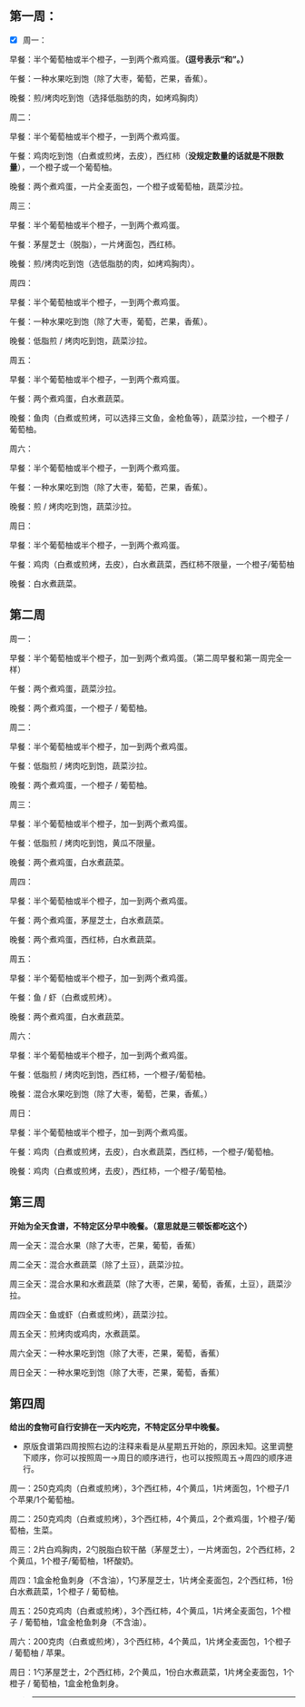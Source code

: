 ## **第一周：**

- [x] 周一：


早餐：半个葡萄柚或半个橙子，一到两个煮鸡蛋。**（逗号表示“和”。）**

午餐：一种水果吃到饱（除了大枣，葡萄，芒果，香蕉）。

晚餐：煎/烤肉吃到饱（选择低脂肪的肉，如烤鸡胸肉）

周二：

早餐：半个葡萄柚或半个橙子，一到两个煮鸡蛋。

午餐：鸡肉吃到饱（白煮或煎烤，去皮），西红柿（**没规定数量的话就是不限数量**），一个橙子或一个葡萄柚。

晚餐：两个煮鸡蛋，一片全麦面包，一个橙子或葡萄柚，蔬菜沙拉。

周三：

早餐：半个葡萄柚或半个橙子，一到两个煮鸡蛋。

午餐：茅屋芝士（脱脂），一片烤面包，西红柿。

晚餐：煎/烤肉吃到饱（选低脂肪的肉，如烤鸡胸肉）。

周四：

早餐：半个葡萄柚或半个橙子，一到两个煮鸡蛋。

午餐：一种水果吃到饱（除了大枣，葡萄，芒果，香蕉）。

晚餐：低脂煎 / 烤肉吃到饱，蔬菜沙拉。

周五：

早餐：半个葡萄柚或半个橙子，一到两个煮鸡蛋。

午餐：两个煮鸡蛋，白水煮蔬菜。

晚餐：鱼肉（白煮或煎烤，可以选择三文鱼，金枪鱼等），蔬菜沙拉，一个橙子 / 葡萄柚。

周六：

早餐：半个葡萄柚或半个橙子，一到两个煮鸡蛋。

午餐：一种水果吃到饱（除了大枣，葡萄，芒果，香蕉）。

晚餐：煎 / 烤肉吃到饱，蔬菜沙拉。

周日：

早餐：半个葡萄柚或半个橙子，一到两个煮鸡蛋。

午餐：鸡肉（白煮或煎烤，去皮），白水煮蔬菜，西红柿不限量，一个橙子/葡萄柚

晚餐：白水煮蔬菜。

## **第二周**

周一：

早餐：半个葡萄柚或半个橙子，加一到两个煮鸡蛋。（第二周早餐和第一周完全一样）

午餐：两个煮鸡蛋，蔬菜沙拉。

晚餐：两个煮鸡蛋，一个橙子 / 葡萄柚。

周二：

早餐：半个葡萄柚或半个橙子，加一到两个煮鸡蛋。

午餐：低脂煎 / 烤肉吃到饱，蔬菜沙拉。

晚餐：两个煮鸡蛋，一个橙子 / 葡萄柚。

周三：

早餐：半个葡萄柚或半个橙子，加一到两个煮鸡蛋。

午餐：低脂煎 / 烤肉吃到饱，黄瓜不限量。

晚餐：两个煮鸡蛋，白水煮蔬菜。

周四：

早餐：半个葡萄柚或半个橙子，加一到两个煮鸡蛋。

午餐：两个煮鸡蛋，茅屋芝士，白水煮蔬菜。

晚餐：两个煮鸡蛋，西红柿，白水煮蔬菜。

周五：

早餐：半个葡萄柚或半个橙子，加一到两个煮鸡蛋。

午餐：鱼 / 虾（白煮或煎烤）。

晚餐：两个煮鸡蛋，白水煮蔬菜。

周六：

早餐：半个葡萄柚或半个橙子，加一到两个煮鸡蛋。

午餐：低脂煎 / 烤肉吃到饱，西红柿，一个橙子/葡萄柚。

晚餐：混合水果吃到饱（除了大枣，葡萄，芒果，香蕉。）

周日：

早餐：半个葡萄柚或半个橙子，加一到两个煮鸡蛋。

午餐：鸡肉（白煮或煎烤，去皮），白水煮蔬菜，西红柿，一个橙子/葡萄柚。

晚餐：鸡肉（白煮或煎烤，去皮），西红柿，一个橙子/葡萄柚。

## **第三周**

**开始为全天食谱，不特定区分早中晚餐。（意思就是三顿饭都吃这个）**

周一全天：混合水果（除了大枣，芒果，葡萄，香蕉）

周二全天：混合水煮蔬菜（除了土豆），蔬菜沙拉。

周三全天：混合水果和水煮蔬菜（除了大枣，芒果，葡萄，香蕉，土豆），蔬菜沙拉。

周四全天：鱼或虾（白煮或煎烤），蔬菜沙拉。

周五全天：煎烤肉或鸡肉，水煮蔬菜。

周六全天：一种水果吃到饱（除了大枣，芒果，葡萄，香蕉）

周日全天：一种水果吃到饱（除了大枣，芒果，葡萄，香蕉）

## **第四周**

**给出的食物可自行安排在一天内吃完，不特定区分早中晚餐。**

- 原版食谱第四周按照右边的注释来看是从星期五开始的，原因未知。这里调整下顺序，你可以按照周一→周日的顺序进行，也可以按照周五→周四的顺序进行。

周一：250克鸡肉（白煮或煎烤），3个西红柿，4个黄瓜，1片烤面包，1个橙子/1个苹果/1个葡萄柚。

周二：250克鸡肉（白煮或煎烤），3个西红柿，4个黄瓜，2个煮鸡蛋，1个橙子/葡萄柚，生菜。

周三：2片白鸡胸肉，2勺脱脂白软干酪（茅屋芝士），一片烤面包，2个西红柿，2个黄瓜，1个橙子/葡萄柚，1杯酸奶。

周四：1盒金枪鱼刺身（不含油），1勺茅屋芝士，1片烤全麦面包，2个西红柿，1份白水煮蔬菜，1个橙子 / 葡萄柚。

周五：250克鸡肉（白煮或煎烤），3个西红柿，4个黄瓜，1片烤全麦面包，1个橙子 / 葡萄柚，1盒金枪鱼刺身（不含油）。

周六：200克肉（白煮或煎烤），3个西红柿，4个黄瓜，1片烤全麦面包，1个橙子 / 葡萄柚 / 苹果。

周日：1勺茅屋芝士，2个西红柿，2个黄瓜，1份白水煮蔬菜，1片烤全麦面包，1个橙子 / 葡萄柚，1盒金枪鱼刺身。

> ------------------------------------